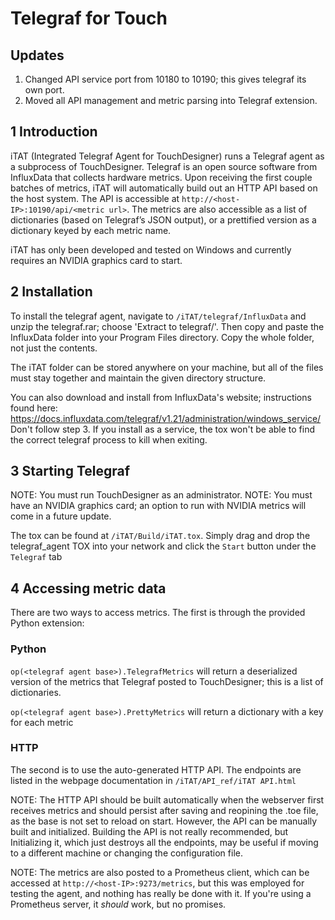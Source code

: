 # Telegraf for Touch

## Updates
1. Changed API service port from 10180 to 10190; this gives telegraf its own port.
2. Moved all API management and metric parsing into Telegraf extension.


## 1	Introduction
iTAT (Integrated Telegraf Agent for TouchDesigner) runs a Telegraf agent as a subprocess of TouchDesigner. Telegraf is an open source software from InfluxData that collects hardware metrics. Upon receiving the first couple batches of metrics, iTAT will automatically build out an HTTP API based on the host system. The API is accessible at `http://<host-IP>:10190/api/<metric url>`. The metrics are also accessible as a list of dictionaries (based on Telegraf’s JSON output), or a prettified version as a dictionary keyed by each metric name.

iTAT has only been developed and tested on Windows and currently requires an NVIDIA graphics card to start.

## 2	Installation
To install the telegraf agent, navigate to `/iTAT/telegraf/InfluxData` and unzip the telegraf.rar; choose 'Extract to telegraf/'. Then copy and paste the InfluxData folder into your Program Files directory. Copy the whole folder, not just the contents.

The iTAT folder can be stored anywhere on your machine, but all of the files must stay together and maintain the given directory structure.

You can also download and install from InfluxData's website; instructions found here: https://docs.influxdata.com/telegraf/v1.21/administration/windows_service/
Don't follow step 3. If you install as a service, the tox won't be able to find the correct telegraf process to kill when exiting. 

## 3	Starting Telegraf
NOTE: You must run TouchDesigner as an administrator.
NOTE: You must have an NVIDIA graphics card; an option to run with NVIDIA metrics will come in a future update.

The tox can be found at `/iTAT/Build/iTAT.tox`. Simply drag and drop the telegraf_agent TOX into your network and click the `Start` button under the `Telegraf` tab

## 4	Accessing metric data
There are two ways to access metrics. The first is through the provided Python extension:
### Python
`op(<telegraf agent base>).TelegrafMetrics` will return a deserialized version of the metrics that Telegraf posted to TouchDesigner; this is a list of dictionaries.

`op(<telegraf agent base>).PrettyMetrics` will return a dictionary with a key for each metric

### HTTP
The second is to use the auto-generated HTTP API. The endpoints are listed in the webpage documentation in `/iTAT/API_ref/iTAT API.html`

NOTE: The HTTP API should be built automatically when the webserver first receives metrics and should persist after saving and reopining the .toe file, as the base is not set to reload on start. However, the API can be manually built and initialized. Building the API is not really recommended, but Initializing it, which just destroys all the endpoints, may be useful if moving to a different machine or changing the configuration file.

NOTE: The metrics are also posted to a Prometheus client, which can be accessed at `http://<host-IP>:9273/metrics`, but this was employed for testing the agent, and nothing has really be done with it. If you're using a Prometheus server, it *should* work, but no promises.


